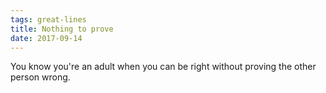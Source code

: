 ```yaml
---
tags: great-lines
title: Nothing to prove
date: 2017-09-14
---
```


You know you're an adult when you can be right without proving the other person wrong.
